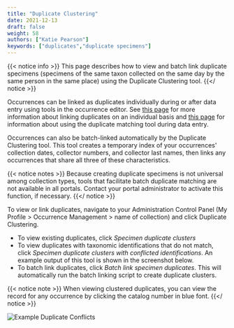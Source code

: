 ```yaml
---
title: "Duplicate Clustering"
date: 2021-12-13
draft: false
weight: 58
authors: ["Katie Pearson"]
keywords: ["duplicates","duplicate specimens"]
---
```


{{< notice info >}}
  This page describes how to view and batch link duplicate specimens (specimens of the same taxon collected on the same day by the same person in the same place) using the Duplicate Clustering tool.
{{</ notice >}}

Occurrences can be linked as duplicates individually during or after data entry using tools in the occurrence editor. See [this page](https://biokic.github.io/symbiota-docs/editor/links/) for more information about linking duplicates on an individual basis and [this page](https://biokic.github.io/symbiota-docs/editor/edit/duplicates/) for information about using the duplicate matching tool during data entry.

Occurrences can also be batch-linked automatically by the Duplicate Clustering tool. This tool creates a temporary index of your occurrences' collection dates, collector numbers, and collector last names, then links any occurrences that share all three of these characteristics.

{{< notice notes >}}
  Because creating duplicate specimens is not universal among collection types, tools that facilitate batch duplicate matching are not available in all portals. Contact your portal administrator to activate this function, if necessary.
{{</ notice >}}

To view or link duplicates, navigate to your Administration Control Panel (My Profile > Occurrence Management > name of collection) and click Duplicate Clustering.
* To view existing duplicates, click *Specimen duplicate clusters*
* To view duplicates with taxonomic identifications that do not match, click *Specimen duplicate clusters with conflicted identifications*. An example output of this tool is shown in the screenshot below.
* To batch link duplicates, click *Batch link specimen duplicates*. This will automatically run the batch linking script to create duplicate clusters.

{{< notice note >}}
  When viewing clustered duplicates, you can view the record for any occurrence by clicking the catalog number in blue font.
{{</ notice >}}

![Example Duplicate Conflicts](/symbiota-docs/images/exampleduplicateconflicts.PNG)
